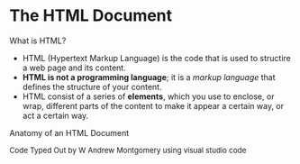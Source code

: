 # The HTML Document

What is HTML?
- HTML (Hypertext Markup Language) is the code that is used to structire a web page and its content.
- **HTML is not a programming language**; it is a *markup language* that defines the structure of your content.
- HTML consist of a series of **elements**, which you use to enclose, or wrap, different parts of the content to make it appear a certain way, or act a certain way.

Anatomy of an HTML Document

<font size="2">Code Typed Out by W Andrew Montgomery using visual studio code</font>

